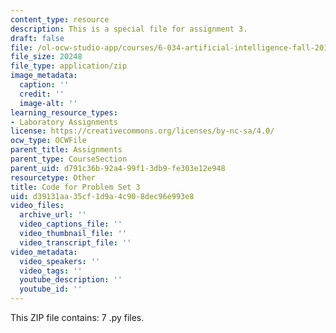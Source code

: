 ```yaml
---
content_type: resource
description: This is a special file for assignment 3.
draft: false
file: /ol-ocw-studio-app/courses/6-034-artificial-intelligence-fall-2010/d39131aa35cf1d9a4c908dec96e993e8_lab3.zip
file_size: 20248
file_type: application/zip
image_metadata:
  caption: ''
  credit: ''
  image-alt: ''
learning_resource_types:
- Laboratory Assignments
license: https://creativecommons.org/licenses/by-nc-sa/4.0/
ocw_type: OCWFile
parent_title: Assignments
parent_type: CourseSection
parent_uid: d791c36b-92a4-99f1-3db9-fe303e12e948
resourcetype: Other
title: Code for Problem Set 3
uid: d39131aa-35cf-1d9a-4c90-8dec96e993e8
video_files:
  archive_url: ''
  video_captions_file: ''
  video_thumbnail_file: ''
  video_transcript_file: ''
video_metadata:
  video_speakers: ''
  video_tags: ''
  youtube_description: ''
  youtube_id: ''
---
```

This ZIP file contains: 7 .py files.